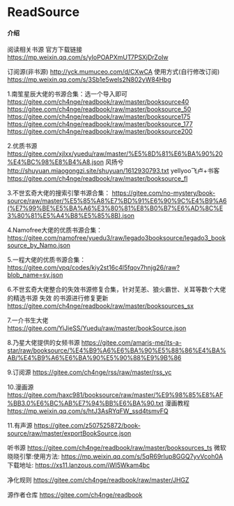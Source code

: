 # ReadSource

#### 介绍
阅读相关书源
官方下载链接
https://mp.weixin.qq.com/s/yIoPOAPXmUT7PSXjDrZoIw

订阅源(非书源)
http://yck.mumuceo.com/d/CXwCA
    使用方式(自行修改订阅)
    https://mp.weixin.qq.com/s/3Sb1e5weIs2N802yW84Hbg


1.南笙星辰大佬的书源合集：选一个导入即可
https://gitee.com/ch4nge/readbook/raw/master/booksource40
https://gitee.com/ch4nge/readbook/raw/master/booksource_50
https://gitee.com/ch4nge/readbook/raw/master/booksource175
https://gitee.com/ch4nge/readbook/raw/master/booksource_177
https://gitee.com/ch4nge/readbook/raw/master/booksource200

2.优质书源
https://gitee.com/xjlxx/yuedu/raw/master/%E5%8D%81%E6%BA%90%20%E4%BC%98%E8%B4%A8.json
风扬兮
http://shuyuan.miaogongzi.site/shuyuan/1612930793.txt
yellyoo飞卢+书客
https://gitee.com/ch4nge/readbook/raw/master/booksource_fl

3.不世玄奇大佬的搜索引擎书源合集：
https://gitee.com/no-mystery/book-source/raw/master/%E5%85%A8%E7%BD%91%E6%90%9C%E4%B9%A6(%E7%99%BE%E5%BA%A6%E3%80%81%E8%B0%B7%E6%AD%8C%E3%80%81%E5%A4%B8%E5%85%8B).json

4.Namofree大佬的优质书源合集：
https://gitee.com/namofree/yuedu3/raw/legado3booksource/legado3_booksource_by_Namo.json

5.一程大佬的优质书源合集：
https://gitee.com/vpq/codes/kiy2st16c4l5fqov7hnjg26/raw?blob_name=sy.json

6.不世玄奇大佬整合的失效书源修复合集，针对芜恙、狼火霸世、关耳等数个大佬的精选书源 失效 的书源进行修复更新
https://gitee.com/ch4nge/readbook/raw/master/booksources_sx

7.一介书生大佬
https://gitee.com/YiJieSS/Yuedu/raw/master/bookSource.json

8.乃星大佬提供的女频书源
https://gitee.com/amaris-me/its-a-star/raw/booksource/%E4%B9%A6%E6%BA%90%E5%88%86%E4%BA%AB/%E4%B9%A6%E6%BA%90%E5%90%88%E9%9B%86

9.订阅源
https://gitee.com/ch4nge/rss/raw/master/rss_yc

10.漫画源
https://gitee.com/haxc981/booksource/raw/master/%E9%98%85%E8%AF%BB3.0%E6%BC%AB%E7%94%BB%E6%BA%90.txt
    漫画教程
    https://mp.weixin.qq.com/s/htJ3AsRYqFW_ssd4tsmvFQ

11.有声源
https://gitee.com/z507525872/book-source/raw/master/exportBookSource.json

听书源
https://gitee.com/ch4nge/readbook/raw/master/booksources_ts
微软晓晓引擎:使用方法:
https://mp.weixin.qq.com/s/5qR69rIup8GGQ7yvVcoh0A
下载地址:
https://xs11.lanzous.com/iWI5Wkam4bc

净化规则
https://gitee.com/ch4nge/readbook/raw/master/JHGZ

源作者仓库
https://gitee.com/ch4nge/readbook
